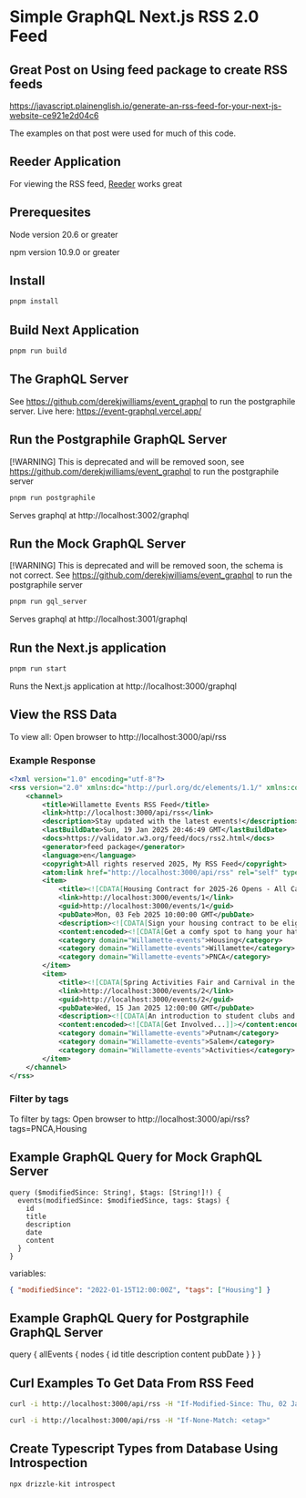 # Simple GraphQL Next.js RSS 2.0 Feed

## Great Post on Using feed package to create RSS feeds

https://javascript.plainenglish.io/generate-an-rss-feed-for-your-next-js-website-ce921e2d04c6

The examples on that post were used for much of this code.

## Reeder Application

For viewing the RSS feed, [Reeder](https://reederapp.com/) works great

## Prerequesites

Node version 20.6 or greater

npm version 10.9.0 or greater

## Install

```bash
pnpm install
```

## Build Next Application

```bash
pnpm run build
```

## The GraphQL Server

See https://github.com/derekjwilliams/event_graphql to run the postgraphile server. Live here: https://event-graphql.vercel.app/

## Run the Postgraphile GraphQL Server

[!WARNING] This is deprecated and will be removed soon, see https://github.com/derekjwilliams/event_graphql to run the postgraphile server

```bash
pnpm run postgraphile
```

Serves graphql at http://localhost:3002/graphql

## Run the Mock GraphQL Server

[!WARNING] This is deprecated and will be removed soon, the schema is not correct. See https://github.com/derekjwilliams/event_graphql to run the postgraphile server

```bash
pnpm run gql_server
```

Serves graphql at http://localhost:3001/graphql

## Run the Next.js application

```bash
pnpm run start
```

Runs the Next.js application at http://localhost:3000/graphql

## View the RSS Data

To view all: Open browser to http://localhost:3000/api/rss

### Example Response

```xml
<?xml version="1.0" encoding="utf-8"?>
<rss version="2.0" xmlns:dc="http://purl.org/dc/elements/1.1/" xmlns:content="http://purl.org/rss/1.0/modules/content/" xmlns:atom="http://www.w3.org/2005/Atom">
    <channel>
        <title>Willamette Events RSS Feed</title>
        <link>http://localhost:3000/api/rss</link>
        <description>Stay updated with the latest events!</description>
        <lastBuildDate>Sun, 19 Jan 2025 20:46:49 GMT</lastBuildDate>
        <docs>https://validator.w3.org/feed/docs/rss2.html</docs>
        <generator>feed package</generator>
        <language>en</language>
        <copyright>All rights reserved 2025, My RSS Feed</copyright>
        <atom:link href="http://localhost:3000/api/rss" rel="self" type="application/rss+xml"/>
        <item>
            <title><![CDATA[Housing Contract for 2025-26 Opens - All Campuses]]></title>
            <link>http://localhost:3000/events/1</link>
            <guid>http://localhost:3000/events/1</guid>
            <pubDate>Mon, 03 Feb 2025 10:00:00 GMT</pubDate>
            <description><![CDATA[Sign your housing contract to be eligible for housing in the Spring selection process.]]></description>
            <content:encoded><![CDATA[Get a comfy spot to hang your hat...]]></content:encoded>
            <category domain="Willamette-events">Housing</category>
            <category domain="Willamette-events">Willamette</category>
            <category domain="Willamette-events">PNCA</category>
        </item>
        <item>
            <title><![CDATA[Spring Activities Fair and Carnival in the UC]]></title>
            <link>http://localhost:3000/events/2</link>
            <guid>http://localhost:3000/events/2</guid>
            <pubDate>Wed, 15 Jan 2025 12:00:00 GMT</pubDate>
            <description><![CDATA[An introduction to student clubs and organizations as well as the resources available in the University Center.]]></description>
            <content:encoded><![CDATA[Get Involved...]]></content:encoded>
            <category domain="Willamette-events">Putnam</category>
            <category domain="Willamette-events">Salem</category>
            <category domain="Willamette-events">Activities</category>
        </item>
    </channel>
</rss>
```

### Filter by tags

To filter by tags: Open browser to http://localhost:3000/api/rss?tags=PNCA,Housing

## Example GraphQL Query for Mock GraphQL Server

```gql
query ($modifiedSince: String!, $tags: [String!]!) {
  events(modifiedSince: $modifiedSince, tags: $tags) {
    id
    title
    description
    date
    content
  }
}
```

variables:

```json
{ "modifiedSince": "2022-01-15T12:00:00Z", "tags": ["Housing"] }
```

## Example GraphQL Query for Postgraphile GraphQL Server

query {
allEvents {
nodes {
id
title
description
content
pubDate
}
}
}

## Curl Examples To Get Data From RSS Feed

```bash
curl -i http://localhost:3000/api/rss -H "If-Modified-Since: Thu, 02 Jan 2025 12:00:00 GMT"
```

```bash
curl -i http://localhost:3000/api/rss -H "If-None-Match: <etag>"
```

## Create Typescript Types from Database Using Introspection

```bash
npx drizzle-kit introspect
```
